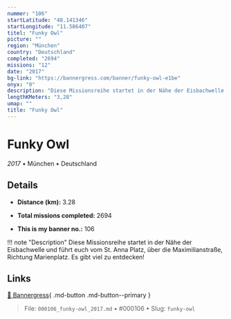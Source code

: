 ```yaml
---
nummer: "106"
startLatitude: "48.141346"
startLongitude: "11.586407"
titel: "Funky Owl"
picture: ""
region: "München"
country: "Deutschland"
completed: "2694"
missions: "12"
date: "2017"
bg-link: "https://bannergress.com/banner/funky-owl-e1be"
onyx: "0"
description: "Diese Missionsreihe startet in der Nähe der Eisbachwelle und führt euch vom St. Anna Platz, über die Maximilianstraße, Richtung Marienplatz. Es gibt viel zu entdecken!"
lengthKMeters: "3,28"
umap: ""
title: "Funky Owl"
---
```

# Funky Owl

*2017* • München • Deutschland



## Details
- **Distance (km):** 3.28

- **Total missions completed:** 2694
- **This is my banner no.:** 106


!!! note "Description"
    Diese Missionsreihe startet in der Nähe der Eisbachwelle und führt euch vom St. Anna Platz, über die Maximilianstraße, Richtung Marienplatz. Es gibt viel zu entdecken!



## Links
[🔗 Bannergress](https://bannergress.com/banner/funky-owl-e1be){ .md-button .md-button--primary }



> File: `000106_funky-owl_2017.md` • #000106 • Slug: `funky-owl`
